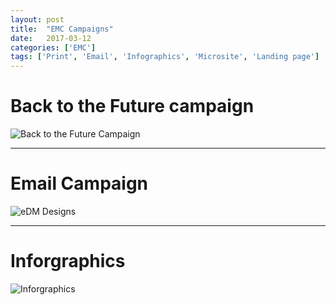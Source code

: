 ```yaml
---
layout: post
title:  "EMC Campaigns"
date:   2017-03-12
categories: ['EMC']
tags: ['Print', 'Email', 'Infographics', 'Microsite', 'Landing page']
---
```


# Back to the Future campaign
![Back to the Future Campaign](https://raw.githubusercontent.com/gbjack/gbjack.github.io/master/assets/images/EMC-BTF-Campaign.png)


---


# Email Campaign
![eDM Designs](https://raw.githubusercontent.com/gbjack/gbjack.github.io/master/assets/images/EMC-eDM.png)


---


# Inforgraphics
![Inforgraphics](https://raw.githubusercontent.com/gbjack/gbjack.github.io/master/assets/images/EMC-infographics.png)
